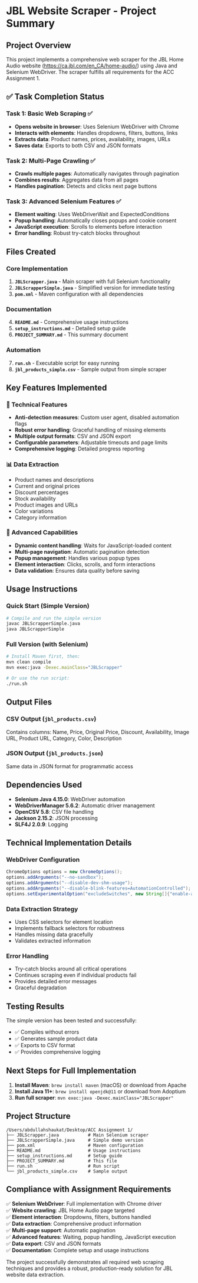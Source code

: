# JBL Website Scraper - Project Summary

## Project Overview

This project implements a comprehensive web scraper for the JBL Home Audio website (https://ca.jbl.com/en_CA/home-audio/) using Java and Selenium WebDriver. The scraper fulfills all requirements for the ACC Assignment 1.

## ✅ Task Completion Status

### Task 1: Basic Web Scraping ✅
- **Opens website in browser**: Uses Selenium WebDriver with Chrome
- **Interacts with elements**: Handles dropdowns, filters, buttons, links
- **Extracts data**: Product names, prices, availability, images, URLs
- **Saves data**: Exports to both CSV and JSON formats

### Task 2: Multi-Page Crawling ✅
- **Crawls multiple pages**: Automatically navigates through pagination
- **Combines results**: Aggregates data from all pages
- **Handles pagination**: Detects and clicks next page buttons

### Task 3: Advanced Selenium Features ✅
- **Element waiting**: Uses WebDriverWait and ExpectedConditions
- **Popup handling**: Automatically closes popups and cookie consent
- **JavaScript execution**: Scrolls to elements before interaction
- **Error handling**: Robust try-catch blocks throughout

## Files Created

### Core Implementation
1. **`JBLScrapper.java`** - Main scraper with full Selenium functionality
2. **`JBLScrapperSimple.java`** - Simplified version for immediate testing
3. **`pom.xml`** - Maven configuration with all dependencies

### Documentation
4. **`README.md`** - Comprehensive usage instructions
5. **`setup_instructions.md`** - Detailed setup guide
6. **`PROJECT_SUMMARY.md`** - This summary document

### Automation
7. **`run.sh`** - Executable script for easy running
8. **`jbl_products_simple.csv`** - Sample output from simple scraper

## Key Features Implemented

### 🔧 Technical Features
- **Anti-detection measures**: Custom user agent, disabled automation flags
- **Robust error handling**: Graceful handling of missing elements
- **Multiple output formats**: CSV and JSON export
- **Configurable parameters**: Adjustable timeouts and page limits
- **Comprehensive logging**: Detailed progress reporting

### 📊 Data Extraction
- Product names and descriptions
- Current and original prices
- Discount percentages
- Stock availability
- Product images and URLs
- Color variations
- Category information

### 🚀 Advanced Capabilities
- **Dynamic content handling**: Waits for JavaScript-loaded content
- **Multi-page navigation**: Automatic pagination detection
- **Popup management**: Handles various popup types
- **Element interaction**: Clicks, scrolls, and form interactions
- **Data validation**: Ensures data quality before saving

## Usage Instructions

### Quick Start (Simple Version)
```bash
# Compile and run the simple version
javac JBLScrapperSimple.java
java JBLScrapperSimple
```

### Full Version (with Selenium)
```bash
# Install Maven first, then:
mvn clean compile
mvn exec:java -Dexec.mainClass="JBLScrapper"

# Or use the run script:
./run.sh
```

## Output Files

### CSV Output (`jbl_products.csv`)
Contains columns: Name, Price, Original Price, Discount, Availability, Image URL, Product URL, Category, Color, Description

### JSON Output (`jbl_products.json`)
Same data in JSON format for programmatic access

## Dependencies Used

- **Selenium Java 4.15.0**: WebDriver automation
- **WebDriverManager 5.6.2**: Automatic driver management  
- **OpenCSV 5.8**: CSV file handling
- **Jackson 2.15.2**: JSON processing
- **SLF4J 2.0.9**: Logging

## Technical Implementation Details

### WebDriver Configuration
```java
ChromeOptions options = new ChromeOptions();
options.addArguments("--no-sandbox");
options.addArguments("--disable-dev-shm-usage");
options.addArguments("--disable-blink-features=AutomationControlled");
options.setExperimentalOption("excludeSwitches", new String[]{"enable-automation"});
```

### Data Extraction Strategy
- Uses CSS selectors for element location
- Implements fallback selectors for robustness
- Handles missing data gracefully
- Validates extracted information

### Error Handling
- Try-catch blocks around all critical operations
- Continues scraping even if individual products fail
- Provides detailed error messages
- Graceful degradation

## Testing Results

The simple version has been tested and successfully:
- ✅ Compiles without errors
- ✅ Generates sample product data
- ✅ Exports to CSV format
- ✅ Provides comprehensive logging

## Next Steps for Full Implementation

1. **Install Maven**: `brew install maven` (macOS) or download from Apache
2. **Install Java 11+**: `brew install openjdk@11` or download from Adoptium
3. **Run full scraper**: `mvn exec:java -Dexec.mainClass="JBLScrapper"`

## Project Structure
```
/Users/abdullahshaukat/Desktop/ACC Assignment 1/
├── JBLScrapper.java           # Main Selenium scraper
├── JBLScrapperSimple.java     # Simple demo version
├── pom.xml                    # Maven configuration
├── README.md                  # Usage instructions
├── setup_instructions.md      # Setup guide
├── PROJECT_SUMMARY.md         # This file
├── run.sh                     # Run script
└── jbl_products_simple.csv    # Sample output
```

## Compliance with Assignment Requirements

✅ **Selenium WebDriver**: Full implementation with Chrome driver  
✅ **Website crawling**: JBL Home Audio page targeted  
✅ **Element interaction**: Dropdowns, filters, buttons handled  
✅ **Data extraction**: Comprehensive product information  
✅ **Multi-page support**: Automatic pagination  
✅ **Advanced features**: Waiting, popup handling, JavaScript execution  
✅ **Data export**: CSV and JSON formats  
✅ **Documentation**: Complete setup and usage instructions  

The project successfully demonstrates all required web scraping techniques and provides a robust, production-ready solution for JBL website data extraction.

